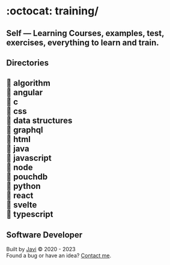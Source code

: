 # :octocat: training/
Self ― Learning 
Courses, examples, test, exercises, everything to learn and train.
---
## Directories
:open_file_folder: algorithm  
:open_file_folder: angular  
:open_file_folder: c  
:open_file_folder: css  
:open_file_folder: data structures  
:open_file_folder: graphql  
:open_file_folder: html  
:open_file_folder: java  
:open_file_folder: javascript  
:open_file_folder: node  
:open_file_folder: pouchdb  
:open_file_folder: python  
:open_file_folder:  react  
:open_file_folder: svelte  
:open_file_folder: typescript
---
## Software Developer
Built by [Javi](https://javierandres.dev) :copyright: 2020 - 2023  
Found a bug or have an idea? [Contact me](https://javierandres.dev).
